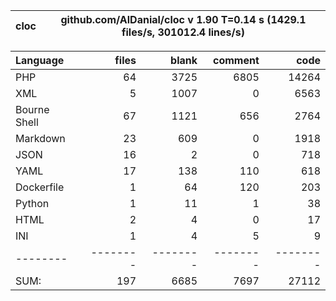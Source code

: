 
cloc|github.com/AlDanial/cloc v 1.90  T=0.14 s (1429.1 files/s, 301012.4 lines/s)
--- | ---

Language|files|blank|comment|code
:-------|-------:|-------:|-------:|-------:
PHP|64|3725|6805|14264
XML|5|1007|0|6563
Bourne Shell|67|1121|656|2764
Markdown|23|609|0|1918
JSON|16|2|0|718
YAML|17|138|110|618
Dockerfile|1|64|120|203
Python|1|11|1|38
HTML|2|4|0|17
INI|1|4|5|9
--------|--------|--------|--------|--------
SUM:|197|6685|7697|27112
